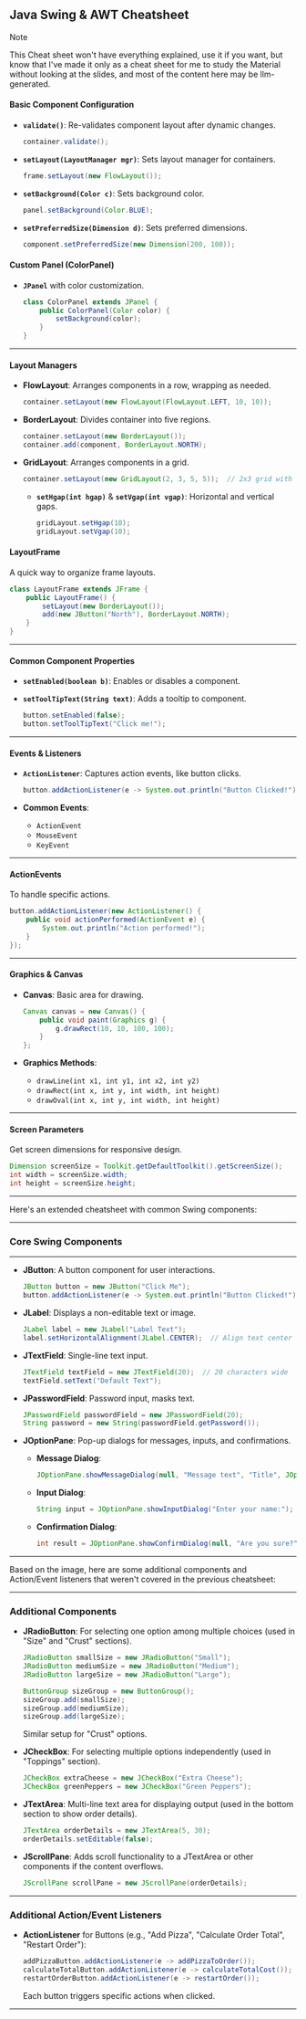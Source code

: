 ##  Java Swing & AWT Cheatsheet

> [!NOTE]
> This Cheat sheet won't have everything explained, use it if you want, but know that I've made it only as a cheat sheet for me to study the Material without looking at the slides, and most of the content here may be llm-generated.
#### Basic Component Configuration

- **`validate()`**: Re-validates component layout after dynamic changes.
  
  ```java
  container.validate();
  ```

- **`setLayout(LayoutManager mgr)`**: Sets layout manager for containers.
  
  ```java
  frame.setLayout(new FlowLayout());
  ```

- **`setBackground(Color c)`**: Sets background color.

  ```java
  panel.setBackground(Color.BLUE);
  ```

- **`setPreferredSize(Dimension d)`**: Sets preferred dimensions.
  
  ```java
  component.setPreferredSize(new Dimension(200, 100));
  ```

#### Custom Panel (ColorPanel)

- **`JPanel`** with color customization.

  ```java
  class ColorPanel extends JPanel {
      public ColorPanel(Color color) {
          setBackground(color);
      }
  }
  ```

---

#### Layout Managers

- **FlowLayout**: Arranges components in a row, wrapping as needed.
  
  ```java
  container.setLayout(new FlowLayout(FlowLayout.LEFT, 10, 10));
  ```

- **BorderLayout**: Divides container into five regions.
  
  ```java
  container.setLayout(new BorderLayout());
  container.add(component, BorderLayout.NORTH);
  ```

- **GridLayout**: Arranges components in a grid.
  
  ```java
  container.setLayout(new GridLayout(2, 3, 5, 5));  // 2x3 grid with gaps
  ```

  - **`setHgap(int hgap)`** & **`setVgap(int vgap)`**: Horizontal and vertical gaps.
  
    ```java
    gridLayout.setHgap(10);
    gridLayout.setVgap(10);
    ```

#### LayoutFrame

A quick way to organize frame layouts.

```java
class LayoutFrame extends JFrame {
    public LayoutFrame() {
        setLayout(new BorderLayout());
        add(new JButton("North"), BorderLayout.NORTH);
    }
}
```

---

#### Common Component Properties

- **`setEnabled(boolean b)`**: Enables or disables a component.
- **`setToolTipText(String text)`**: Adds a tooltip to component.
  
  ```java
  button.setEnabled(false);
  button.setToolTipText("Click me!");
  ```

---

#### Events & Listeners

- **`ActionListener`**: Captures action events, like button clicks.
  
  ```java
  button.addActionListener(e -> System.out.println("Button Clicked!"));
  ```

- **Common Events**:
  - `ActionEvent`
  - `MouseEvent`
  - `KeyEvent`

---

#### ActionEvents

To handle specific actions.

```java
button.addActionListener(new ActionListener() {
    public void actionPerformed(ActionEvent e) {
        System.out.println("Action performed!");
    }
});
```

---

#### Graphics & Canvas

- **Canvas**: Basic area for drawing.

  ```java
  Canvas canvas = new Canvas() {
      public void paint(Graphics g) {
          g.drawRect(10, 10, 100, 100);
      }
  };
  ```

- **Graphics Methods**:
  - `drawLine(int x1, int y1, int x2, int y2)`
  - `drawRect(int x, int y, int width, int height)`
  - `drawOval(int x, int y, int width, int height)`

---

#### Screen Parameters

Get screen dimensions for responsive design.

```java
Dimension screenSize = Toolkit.getDefaultToolkit().getScreenSize();
int width = screenSize.width;
int height = screenSize.height;
```

---

Here's an extended cheatsheet with common Swing components:

---

### Core Swing Components

---

- **JButton**: A button component for user interactions.
  
  ```java
  JButton button = new JButton("Click Me");
  button.addActionListener(e -> System.out.println("Button Clicked!"));
  ```

- **JLabel**: Displays a non-editable text or image.
  
  ```java
  JLabel label = new JLabel("Label Text");
  label.setHorizontalAlignment(JLabel.CENTER);  // Align text center
  ```

- **JTextField**: Single-line text input.

  ```java
  JTextField textField = new JTextField(20);  // 20 characters wide
  textField.setText("Default Text");
  ```

- **JPasswordField**: Password input, masks text.
  
  ```java
  JPasswordField passwordField = new JPasswordField(20);
  String password = new String(passwordField.getPassword());
  ```

- **JOptionPane**: Pop-up dialogs for messages, inputs, and confirmations.

  - **Message Dialog**:
    ```java
    JOptionPane.showMessageDialog(null, "Message text", "Title", JOptionPane.INFORMATION_MESSAGE);
    ```

  - **Input Dialog**:
    ```java
    String input = JOptionPane.showInputDialog("Enter your name:");
    ```

  - **Confirmation Dialog**:
    ```java
    int result = JOptionPane.showConfirmDialog(null, "Are you sure?", "Confirmation", JOptionPane.YES_NO_OPTION);
    ```

---

Based on the image, here are some additional components and Action/Event listeners that weren't covered in the previous cheatsheet:

---

### Additional Components

- **JRadioButton**: For selecting one option among multiple choices (used in "Size" and "Crust" sections).
  
  ```java
  JRadioButton smallSize = new JRadioButton("Small");
  JRadioButton mediumSize = new JRadioButton("Medium");
  JRadioButton largeSize = new JRadioButton("Large");
  
  ButtonGroup sizeGroup = new ButtonGroup();
  sizeGroup.add(smallSize);
  sizeGroup.add(mediumSize);
  sizeGroup.add(largeSize);
  ```

  Similar setup for "Crust" options.

- **JCheckBox**: For selecting multiple options independently (used in "Toppings" section).
  
  ```java
  JCheckBox extraCheese = new JCheckBox("Extra Cheese");
  JCheckBox greenPeppers = new JCheckBox("Green Peppers");
  ```

- **JTextArea**: Multi-line text area for displaying output (used in the bottom section to show order details).

  ```java
  JTextArea orderDetails = new JTextArea(5, 30);
  orderDetails.setEditable(false);
  ```

- **JScrollPane**: Adds scroll functionality to a JTextArea or other components if the content overflows.

  ```java
  JScrollPane scrollPane = new JScrollPane(orderDetails);
  ```

---

### Additional Action/Event Listeners

- **ActionListener** for Buttons (e.g., "Add Pizza", "Calculate Order Total", "Restart Order"):

  ```java
  addPizzaButton.addActionListener(e -> addPizzaToOrder());
  calculateTotalButton.addActionListener(e -> calculateTotalCost());
  restartOrderButton.addActionListener(e -> restartOrder());
  ```

  Each button triggers specific actions when clicked.


---
